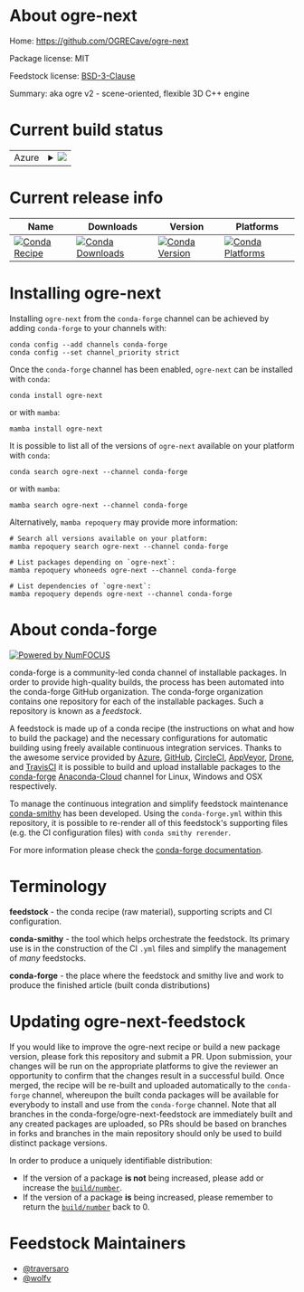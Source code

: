 About ogre-next
===============

Home: https://github.com/OGRECave/ogre-next

Package license: MIT

Feedstock license: [BSD-3-Clause](https://github.com/conda-forge/ogre-next-feedstock/blob/main/LICENSE.txt)

Summary: aka ogre v2 - scene-oriented, flexible 3D C++ engine

Current build status
====================


<table>
    
  <tr>
    <td>Azure</td>
    <td>
      <details>
        <summary>
          <a href="https://dev.azure.com/conda-forge/feedstock-builds/_build/latest?definitionId=16516&branchName=main">
            <img src="https://dev.azure.com/conda-forge/feedstock-builds/_apis/build/status/ogre-next-feedstock?branchName=main">
          </a>
        </summary>
        <table>
          <thead><tr><th>Variant</th><th>Status</th></tr></thead>
          <tbody><tr>
              <td>linux_64</td>
              <td>
                <a href="https://dev.azure.com/conda-forge/feedstock-builds/_build/latest?definitionId=16516&branchName=main">
                  <img src="https://dev.azure.com/conda-forge/feedstock-builds/_apis/build/status/ogre-next-feedstock?branchName=main&jobName=linux&configuration=linux_64_" alt="variant">
                </a>
              </td>
            </tr><tr>
              <td>linux_aarch64</td>
              <td>
                <a href="https://dev.azure.com/conda-forge/feedstock-builds/_build/latest?definitionId=16516&branchName=main">
                  <img src="https://dev.azure.com/conda-forge/feedstock-builds/_apis/build/status/ogre-next-feedstock?branchName=main&jobName=linux&configuration=linux_aarch64_" alt="variant">
                </a>
              </td>
            </tr><tr>
              <td>linux_ppc64le</td>
              <td>
                <a href="https://dev.azure.com/conda-forge/feedstock-builds/_build/latest?definitionId=16516&branchName=main">
                  <img src="https://dev.azure.com/conda-forge/feedstock-builds/_apis/build/status/ogre-next-feedstock?branchName=main&jobName=linux&configuration=linux_ppc64le_" alt="variant">
                </a>
              </td>
            </tr><tr>
              <td>osx_64</td>
              <td>
                <a href="https://dev.azure.com/conda-forge/feedstock-builds/_build/latest?definitionId=16516&branchName=main">
                  <img src="https://dev.azure.com/conda-forge/feedstock-builds/_apis/build/status/ogre-next-feedstock?branchName=main&jobName=osx&configuration=osx_64_" alt="variant">
                </a>
              </td>
            </tr><tr>
              <td>osx_arm64</td>
              <td>
                <a href="https://dev.azure.com/conda-forge/feedstock-builds/_build/latest?definitionId=16516&branchName=main">
                  <img src="https://dev.azure.com/conda-forge/feedstock-builds/_apis/build/status/ogre-next-feedstock?branchName=main&jobName=osx&configuration=osx_arm64_" alt="variant">
                </a>
              </td>
            </tr><tr>
              <td>win_64</td>
              <td>
                <a href="https://dev.azure.com/conda-forge/feedstock-builds/_build/latest?definitionId=16516&branchName=main">
                  <img src="https://dev.azure.com/conda-forge/feedstock-builds/_apis/build/status/ogre-next-feedstock?branchName=main&jobName=win&configuration=win_64_" alt="variant">
                </a>
              </td>
            </tr>
          </tbody>
        </table>
      </details>
    </td>
  </tr>
</table>

Current release info
====================

| Name | Downloads | Version | Platforms |
| --- | --- | --- | --- |
| [![Conda Recipe](https://img.shields.io/badge/recipe-ogre--next-green.svg)](https://anaconda.org/conda-forge/ogre-next) | [![Conda Downloads](https://img.shields.io/conda/dn/conda-forge/ogre-next.svg)](https://anaconda.org/conda-forge/ogre-next) | [![Conda Version](https://img.shields.io/conda/vn/conda-forge/ogre-next.svg)](https://anaconda.org/conda-forge/ogre-next) | [![Conda Platforms](https://img.shields.io/conda/pn/conda-forge/ogre-next.svg)](https://anaconda.org/conda-forge/ogre-next) |

Installing ogre-next
====================

Installing `ogre-next` from the `conda-forge` channel can be achieved by adding `conda-forge` to your channels with:

```
conda config --add channels conda-forge
conda config --set channel_priority strict
```

Once the `conda-forge` channel has been enabled, `ogre-next` can be installed with `conda`:

```
conda install ogre-next
```

or with `mamba`:

```
mamba install ogre-next
```

It is possible to list all of the versions of `ogre-next` available on your platform with `conda`:

```
conda search ogre-next --channel conda-forge
```

or with `mamba`:

```
mamba search ogre-next --channel conda-forge
```

Alternatively, `mamba repoquery` may provide more information:

```
# Search all versions available on your platform:
mamba repoquery search ogre-next --channel conda-forge

# List packages depending on `ogre-next`:
mamba repoquery whoneeds ogre-next --channel conda-forge

# List dependencies of `ogre-next`:
mamba repoquery depends ogre-next --channel conda-forge
```


About conda-forge
=================

[![Powered by
NumFOCUS](https://img.shields.io/badge/powered%20by-NumFOCUS-orange.svg?style=flat&colorA=E1523D&colorB=007D8A)](https://numfocus.org)

conda-forge is a community-led conda channel of installable packages.
In order to provide high-quality builds, the process has been automated into the
conda-forge GitHub organization. The conda-forge organization contains one repository
for each of the installable packages. Such a repository is known as a *feedstock*.

A feedstock is made up of a conda recipe (the instructions on what and how to build
the package) and the necessary configurations for automatic building using freely
available continuous integration services. Thanks to the awesome service provided by
[Azure](https://azure.microsoft.com/en-us/services/devops/), [GitHub](https://github.com/),
[CircleCI](https://circleci.com/), [AppVeyor](https://www.appveyor.com/),
[Drone](https://cloud.drone.io/welcome), and [TravisCI](https://travis-ci.com/)
it is possible to build and upload installable packages to the
[conda-forge](https://anaconda.org/conda-forge) [Anaconda-Cloud](https://anaconda.org/)
channel for Linux, Windows and OSX respectively.

To manage the continuous integration and simplify feedstock maintenance
[conda-smithy](https://github.com/conda-forge/conda-smithy) has been developed.
Using the ``conda-forge.yml`` within this repository, it is possible to re-render all of
this feedstock's supporting files (e.g. the CI configuration files) with ``conda smithy rerender``.

For more information please check the [conda-forge documentation](https://conda-forge.org/docs/).

Terminology
===========

**feedstock** - the conda recipe (raw material), supporting scripts and CI configuration.

**conda-smithy** - the tool which helps orchestrate the feedstock.
                   Its primary use is in the construction of the CI ``.yml`` files
                   and simplify the management of *many* feedstocks.

**conda-forge** - the place where the feedstock and smithy live and work to
                  produce the finished article (built conda distributions)


Updating ogre-next-feedstock
============================

If you would like to improve the ogre-next recipe or build a new
package version, please fork this repository and submit a PR. Upon submission,
your changes will be run on the appropriate platforms to give the reviewer an
opportunity to confirm that the changes result in a successful build. Once
merged, the recipe will be re-built and uploaded automatically to the
`conda-forge` channel, whereupon the built conda packages will be available for
everybody to install and use from the `conda-forge` channel.
Note that all branches in the conda-forge/ogre-next-feedstock are
immediately built and any created packages are uploaded, so PRs should be based
on branches in forks and branches in the main repository should only be used to
build distinct package versions.

In order to produce a uniquely identifiable distribution:
 * If the version of a package **is not** being increased, please add or increase
   the [``build/number``](https://docs.conda.io/projects/conda-build/en/latest/resources/define-metadata.html#build-number-and-string).
 * If the version of a package **is** being increased, please remember to return
   the [``build/number``](https://docs.conda.io/projects/conda-build/en/latest/resources/define-metadata.html#build-number-and-string)
   back to 0.

Feedstock Maintainers
=====================

* [@traversaro](https://github.com/traversaro/)
* [@wolfv](https://github.com/wolfv/)

